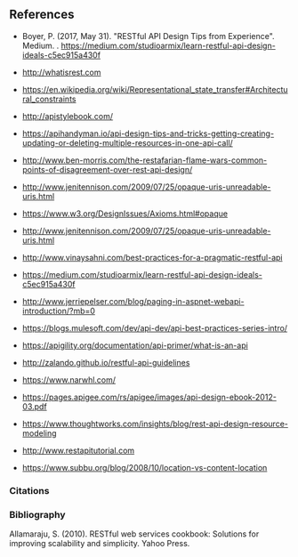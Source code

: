 ## References

- Boyer, P. (2017, May 31). "RESTful API Design Tips from Experience". Medium. .  https://medium.com/studioarmix/learn-restful-api-design-ideals-c5ec915a430f

- <http://whatisrest.com>
- <https://en.wikipedia.org/wiki/Representational_state_transfer#Architectural_constraints>
- <http://apistylebook.com/>
- <https://apihandyman.io/api-design-tips-and-tricks-getting-creating-updating-or-deleting-multiple-resources-in-one-api-call/>
- <http://www.ben-morris.com/the-restafarian-flame-wars-common-points-of-disagreement-over-rest-api-design/>
- <http://www.jenitennison.com/2009/07/25/opaque-uris-unreadable-uris.html>
- <https://www.w3.org/DesignIssues/Axioms.html#opaque>
- <http://www.jenitennison.com/2009/07/25/opaque-uris-unreadable-uris.html>
- <http://www.vinaysahni.com/best-practices-for-a-pragmatic-restful-api>
- <https://medium.com/studioarmix/learn-restful-api-design-ideals-c5ec915a430f>
- <http://www.jerriepelser.com/blog/paging-in-aspnet-webapi-introduction/?mb=0>
- <https://blogs.mulesoft.com/dev/api-dev/api-best-practices-series-intro/>
- <https://apigility.org/documentation/api-primer/what-is-an-api>
- <http://zalando.github.io/restful-api-guidelines>
- <https://www.narwhl.com/>
- <https://pages.apigee.com/rs/apigee/images/api-design-ebook-2012-03.pdf>
- <https://www.thoughtworks.com/insights/blog/rest-api-design-resource-modeling>
- <http://www.restapitutorial.com>
- <https://www.subbu.org/blog/2008/10/location-vs-content-location>

### Citations
### Bibliography

Allamaraju, S. (2010). RESTful web services cookbook: Solutions for improving scalability and simplicity. Yahoo Press.
